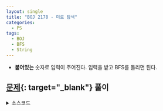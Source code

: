 ```yaml
---
layout: single
title: "BOJ 2178 - 미로 탐색"
categories:
  - PS
tags:
  - BOJ
  - BFS
  - String
---
```

- **붙어있는** 숫자로 입력이 주어진다. 입력을 받고 BFS를 돌리면 된다.

## [문제](https://www.acmicpc.net/problem/2178){: target="_blank"} 풀이

<details markdown="1">
<summary>소스코드</summary>
```cpp
#include<cstdio>
#include<iostream>
#include<string>
#include<vector>
#include<queue>
#include<utility>
using namespace std;

int di[4]={-1, 0, 1, 0},  dj[4]={0, 1, 0, -1};

int main()
{
	int n, m;
	scanf("%d %d", &n, &m);
	vector<vector<int>> maze(n+2, vector<int>(m+2, 0)), visited(n+2, vector<int>(m+2, 0));
	for(int i=1;i<=n;i++){
		string s;
		getline(cin, s);
		while(s=="\0") getline(cin, s);
		for(int j=1;j<=s.length();j++) maze[i][j]=s[j-1]-'0';
	}
	queue<pair<int, int>> q;
	q.push(make_pair(1001, 1));
	visited[1][1]=1;
	while(!q.empty()){
		int ci=q.front().first/1000, cj=q.front().first%1000, pcnt=q.front().second;
		for(int i=0;i<4;i++){
			int ni=ci+di[i], nj=cj+dj[i];
			if(maze[ni][nj] && visited[ni][nj]==0){
				if(ni==n && nj==m){
					printf("%d", pcnt+1);
					return 0;
				}
				q.push(make_pair(ni*1000+nj, pcnt+1));
				visited[ni][nj]=1;
			}
		}
		q.pop();
	}
}
```
</details>

## 풀고나서  
- 입력을 `string`으로 처리해서 헤맸다. 항상 스트링 처리만 나오면 정신없어진다. 풀고나서 다른 코드들을 봤는데 기가막힌 것을 찾았다. `scanf`의 포맷에서 지원되는 기능인데 `scanf("%1d", &m[i][j])`가 가능하다는 것이다. 다른 타입에 대해서는 모르겠지만 정수라도 되는게 어디냐,,,

- DFS를 돌리면 도착지점에 도달할 때마다 하나하나 경로길이를 저장해놓아야 하지만 BFS를 이용하면 처음 도착지점에 도달할 때 프로그램을 종료시키면 된다. 이 문제에서는 입력이 100x100이라 상관없지만 입력이 커지면 BFS가 훨씬 효율적일 것이다.